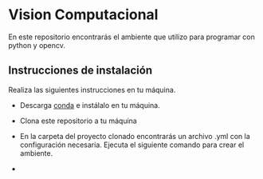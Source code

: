 # Vision Computacional

En este repositorio encontrarás el ambiente que utilizo para programar con python y opencv.

## Instrucciones de instalación

Realiza las siguientes instrucciones en tu máquina.

- Descarga [conda][conda] e instálalo en tu máquina.
- Clona este repositorio a tu máquina
- En la carpeta del proyecto clonado encontrarás un archivo .yml con la configuración necesaria. Ejecuta el siguiente comando para crear el ambiente.
  
- 

[conda]: <https://conda.io/docs/user-guide/install/index.html> 
